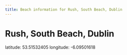 ```yaml
---
title: Beach information for Rush, South Beach, Dublin
---
```

# Rush, South Beach, Dublin 

<div class="location-info">latitude: 53.51532405 longitude: -6.09501618</div>
<div id="met-eireann-warnings"></div>
<div></div>